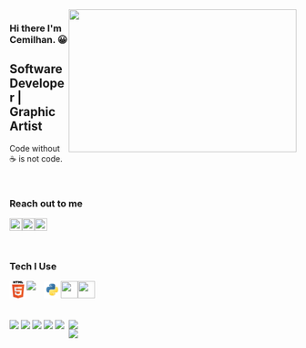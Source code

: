 <img src = "https://media.giphy.com/media/ZVik7pBtu9dNS/source.gif" align="right" width="400" height = "250">

### Hi there I'm Cemilhan. :grinning:

## Software Developer | Graphic Artist

<font>Code without :coffee: is not code. </font>

<br>


### Reach out to me
[instagram]:https://www.instagram.com/cemilhan_cakar
[twitter]:https://twitter.com/cemilhancakartw
[linkedin]:https://www.linkedin.com/in/cemilhan-%C3%A7akar-9740a31a8/

[<img height="22" width="22" src="https://unpkg.com/simple-icons@v5/icons/instagram.svg" align = "left"/>][instagram]

[<img height="22" width="22" src="https://unpkg.com/simple-icons@v5/icons/twitter.svg" align = "left"/>][twitter]

[<img height="22" width="22" src="https://unpkg.com/simple-icons@v5/icons/linkedin.svg" align = "left"/>][linkedin]
<br>
<br>
<br>

### Tech I Use
<img src = "https://raw.githubusercontent.com/github/explore/80688e429a7d4ef2fca1e82350fe8e3517d3494d/topics/html/html.png " width="30" height="30" align="left">

<img src = "https://cdn.pixabay.com/photo/2017/08/05/11/16/logo-2582747_1280.png" width = "30" align="left">

<img src = "https://raw.githubusercontent.com/github/explore/80688e429a7d4ef2fca1e82350fe8e3517d3494d/topics/python/python.png" width="30" height = "30" align="left" >

<img src = "https://logoeps.com/wp-content/uploads/2011/06/java-logo-vector.png" width = "30" height = "30" align="left">

<img src = "https://seeklogo.com/images/C/c-sharp-c-logo-02F17714BA-seeklogo.com.png" width="30" height = "30" align="left">

<br>
<br>
<br>
<br>

<img src = "https://github-readme-stats.vercel.app/api?username=cemilhancakar&show_icons=true&theme=midnight-purple" align="right" width="400">
<img src="http://github-profile-summary-cards.vercel.app/api/cards/profile-details?username=cemilhancakar&theme=solarized" align="right" width="400">

<img src = "https://github-readme-stats.vercel.app/api/pin/?username=cemilhancakar&repo=yksekpuanhesaplama" width ="300">
<img src = "https://github-readme-stats.vercel.app/api/pin/?username=cemilhancakar&repo=roboc-sitesi-frontend" width ="300">
<img src = "https://github-readme-stats.vercel.app/api/pin/?username=cemilhancakar&repo=javascript-to-do-list" width ="300">
<img src = "https://streak-stats.demolab.com/?user=cemilhancakar&theme=dark)">

<img src = "https://github-readme-stats.vercel.app/api/top-langs/?username=cemilhancakar&layout=compact" width = "300">
